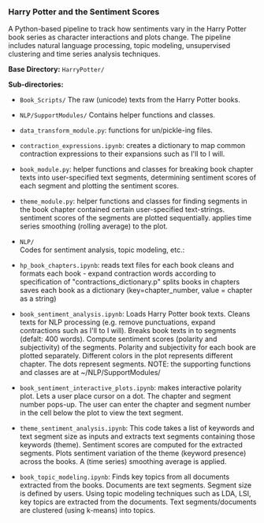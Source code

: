 ### Harry Potter and the Sentiment Scores  

A Python-based pipeline to track how sentiments vary in the Harry Potter book series as character interactions and plots change. The pipeline includes natural language processing, topic modeling, unsupervised clustering and time series analysis techniques.  

**Base Directory:** `HarryPotter/`    

**Sub-directories:**

* `Book_Scripts/`
The raw (unicode) texts from the Harry Potter books.

*  `NLP/SupportModules/`
Contains helper functions and classes.
  * `data_transform_module.py`: functions for un/pickle-ing
   files.  
  * `contraction_expressions.ipynb`: creates a dictionary to map common contraction expressions to their expansions such as I'll to I will.  
  * `book_module.py`: helper functions and classes for breaking book chapter texts into user-specified text segments, determining sentiment scores of each segment and plotting the sentiment scores.
  * `theme_module.py`: helper functions and classes for finding segments in the book chapter contained certain user-specified text-strings. sentiment scores of the segments are plotted sequentially. applies time series smoothing (rolling average) to the plot.


* `NLP/`  
Codes for sentiment analysis, topic modeling, etc.:
 * `hp_book_chapters.ipynb`: reads text files for each book
cleans and formats each book - expand contraction words according to specification of "contractions_dictionary.p"
splits books in chapters
saves each book as a dictionary (key=chapter_number, value = chapter as a string)
 * `book_sentiment_analysis.ipynb`: Loads Harry Potter book texts. Cleans texts for NLP processing (e.g. remove punctuations, expand contractions such as I'll to I will). Breaks book texts in to segments (defalt: 400 words). Compute sentiment scores (polarity and subjectivity) of the segments. Polarity and subjectivity for each book are plotted separately. Different colors in the plot represents different chapter. The dots represent segments.
NOTE: the supporting functions and classes are at ~/NLP/SupportModules/
 * `book_sentiment_interactive_plots.ipynb`: makes interactive polarity plot. Lets a user place cursor on a dot. The chapter and segment number pops-up. The user can enter the chapter and segment number in the cell below the plot to view the text segment.  
 * `theme_sentiment_analysis.ipynb`: This code takes a list of keywords and text segment size as inputs and extracts text segments containing those keywords (theme). Sentiment scores are computed for the extracted segments.
Plots sentiment variation of the theme (keyword presence) across the books. A (time series) smoothing average is applied.
  * `book_topic_modeling.ipynb`: Finds key topics from all documents extracted from the books. Documents are text segments. Segment size is defined by users.
  Using topic modeling techniques such as LDA, LSI, key topics are extracted from the documents. Text segments/documents are clustered (using k-means) into topics.  
